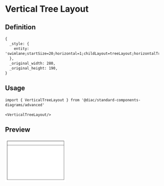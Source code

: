 # Vertical Tree Layout

## Definition

```
{
  _style: { 
    entity: 'swimlane;startSize=20;horizontal=1;childLayout=treeLayout;horizontalTree=0;sortEdges=1;resizable=0;containerType=tree;fontSize=12;',
  },
  _original_width: 280,
  _original_height: 190,
}
```

## Usage

```
import { VerticalTreeLayout } from '@diac/standard-components-diagrams/advanced'

<VerticalTreeLayout/>
```

## Preview

<img src="./vertical-tree-layout.png" width="200"/>
